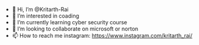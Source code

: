 - 👋 Hi, I’m @Kritarth-Rai
- 👀 I’m interested in coading
- 🌱 I’m currently learning cyber security course
- 💞️ I’m looking to collaborate on microsoft or norton
- 📫 How to reach me 
         instagram: https://www.instagram.com/kritarth_rai/

<!---
Kritarth-Rai/Kritarth-Rai is a ✨ special ✨ repository because its `README.md` (this file) appears on your GitHub profile.
You can click the Preview link to take a look at your changes.
--->
